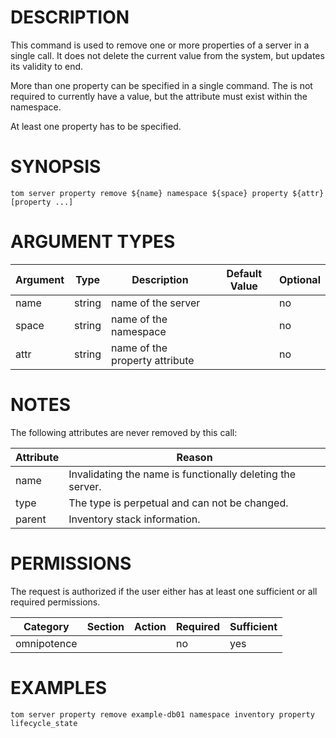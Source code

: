 # DESCRIPTION

This command is used to remove one or more properties of a server
in a single call.
It does not delete the current value from the system, but updates
its validity to end.

More than one property can be specified in a single command. The is not
required to currently have a value, but the attribute must exist within
the namespace.

At least one property has to be specified.

# SYNOPSIS

```
tom server property remove ${name} namespace ${space} property ${attr} [property ...]
```

# ARGUMENT TYPES

Argument | Type | Description | Default Value | Optional
 ------- | ---- | ----------- | ------------- | --------
name | string | name of the server | | no
space | string | name of the namespace | | no
attr | string | name of the property attribute | | no

# NOTES

The following attributes are never removed by this call:

Attribute | Reason
 -------- | ------
name | Invalidating the name is functionally deleting the server.
type | The type is perpetual and can not be changed.
parent | Inventory stack information.

# PERMISSIONS

The request is authorized if the user either has at least one
sufficient or all required permissions.

Category | Section | Action | Required | Sufficient
 ------- | ------- | ------ | -------- | ----------
omnipotence | | | no | yes

# EXAMPLES

```
tom server property remove example-db01 namespace inventory property lifecycle_state
```
